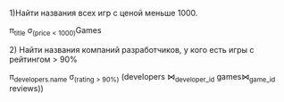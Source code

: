 1)Найти названия всех игр с ценой меньше 1000.  
  
π<sub>title</sub> σ<sub>(price \< 1000)</sub>Games  

2\) Найти названия компаний разработчиков, у кого есть игры с рейтингом > 90%

π<sub>developers.name</sub> σ<sub>(rating > 90%)</sub> (developers ⋈<sub>developer_id</sub> games⋈<sub>game_id</sub> reviews))

